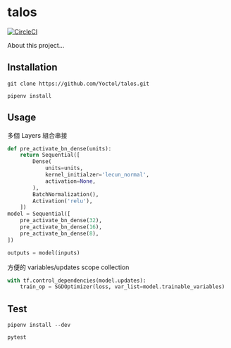 # talos

[![CircleCI](https://circleci.com/gh/Yoctol/talos/tree/master.svg?style=svg&circle-token=20e0cbfda638b10e16b0f911708886e8112f4783)](https://circleci.com/gh/Yoctol/talos/tree/master)

About this project...

## Installation

``` shell
git clone https://github.com/Yoctol/talos.git
```

``` shell
pipenv install
```

## Usage

多個 Layers 組合串接
```python
def pre_activate_bn_dense(units):
    return Sequential([
        Dense(
            units=units,
            kernel_initialzer='lecun_normal',
            activation=None,
        ),
        BatchNormalization(),
        Activation('relu'),
    ])
model = Sequential([
    pre_activate_bn_dense(32),
    pre_activate_bn_dense(16),
    pre_activate_bn_dense(8),
])

outputs = model(inputs)
```

方便的 variables/updates scope collection
```python
with tf.control_dependencies(model.updates):
    train_op = SGDOptimizer(loss, var_list=model.trainable_variables)
```

## Test

``` shell
pipenv install --dev
```

``` shell
pytest
```

